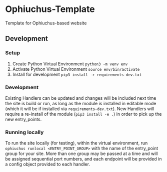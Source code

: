 # Ophiuchus-Template
Template for Ophiuchus-based website

## Development

### Setup

1. Create Python Virtual Environment
   `python3 -m venv env`
2. Activate Python Virtual Environment
   `source env/bin/activate`
3. Install for development
   `pip3 install -r requirements-dev.txt`

### Development

Existing Handlers can be updated and changes will be included next time the
site is build or run, as long as the module is installed in editable mode
(which it will be if installed via `requirements-dev.txt`). New Handlers will
require a re-install of the module (`pip3 install -e .`) in order to pick up
the new entry\_points.

### Running locally

To run the site locally (for testing), within the virtual environment, run
`ophiuchus runlocal <ENTRY_POINT_GROUP>` with the name of the entry\_point
group for your site. More than one group may be passed at a time and will
be assigned sequential port numbers, and each endpoint will be provided in a
config object provided to each handler.
